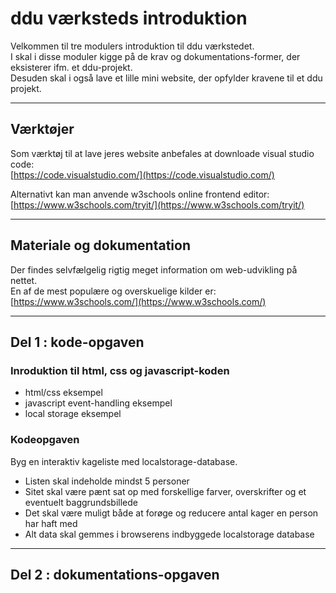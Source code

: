 # ddu værksteds introduktion

Velkommen til tre modulers introduktion til ddu værkstedet.    
I skal i disse moduler kigge på de krav og dokumentations-former, der eksisterer ifm. et ddu-projekt.    
Desuden skal i også lave et lille mini website, der opfylder kravene til et ddu projekt. 

--------------------------------

## Værktøjer

Som værktøj til at lave jeres website anbefales at downloade visual studio code:    
[https://code.visualstudio.com/](https://code.visualstudio.com/)

Alternativt kan man anvende w3schools online frontend editor:    
[https://www.w3schools.com/tryit/](https://www.w3schools.com/tryit/)

--------------------------------

## Materiale og dokumentation

Der findes selvfælgelig rigtig meget information om web-udvikling på nettet.  
En af de mest populære og overskuelige kilder er:
[https://www.w3schools.com/](https://www.w3schools.com/)

--------------------------------

## Del 1 : kode-opgaven

### Inroduktion til html, css og javascript-koden

- html/css eksempel
- javascript event-handling eksempel
- local storage eksempel

### Kodeopgaven 

Byg en interaktiv kageliste med localstorage-database.

- Listen skal indeholde mindst 5 personer
- Sitet skal være pænt sat op med forskellige farver, overskrifter og et eventuelt baggrundsbillede
- Det skal være muligt både at forøge og reducere antal kager en person har haft med
- Alt data skal gemmes i browserens indbyggede localstorage database

--------------------------------

## Del 2 : dokumentations-opgaven